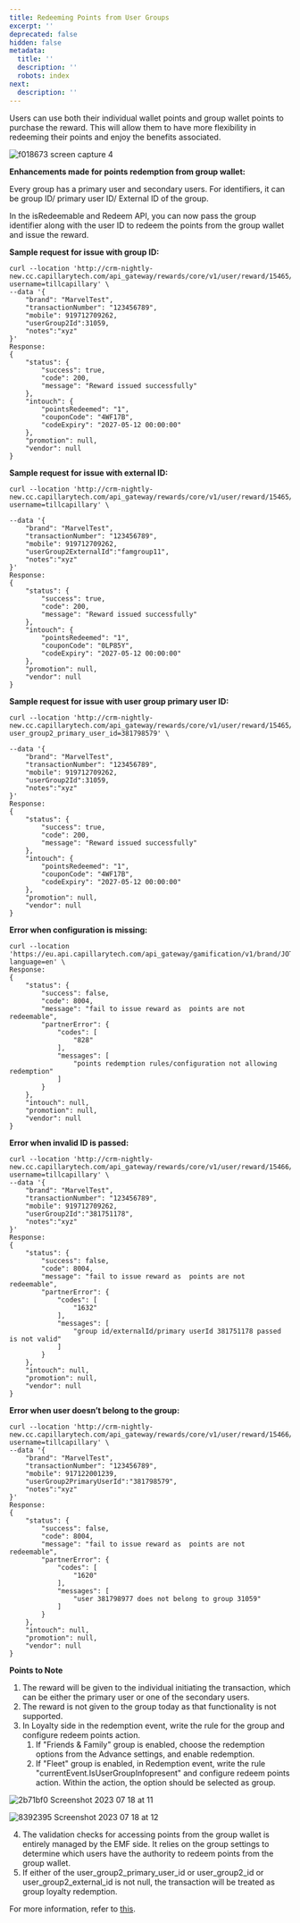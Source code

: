 ```yaml
---
title: Redeeming Points from User Groups
excerpt: ''
deprecated: false
hidden: false
metadata:
  title: ''
  description: ''
  robots: index
next:
  description: ''
---
```

Users can use both their individual wallet points and group wallet points to purchase the reward. This will allow them to have more flexibility in redeeming their points and enjoy the benefits associated.

![f018673 screen capture 4](https://files.readme.io/f018673-screen-capture_4.gif)

**Enhancements made for points redemption from group wallet:**

Every group has a primary user and secondary users. For identifiers, it can be group ID/ primary user ID/ External ID of the group.

In the isRedeemable and Redeem API, you can now pass the group identifier along with the user ID to redeem the points from the group wallet and issue the reward.

**Sample request for issue with group ID:**

```
curl --location 'http://crm-nightly-new.cc.capillarytech.com/api_gateway/rewards/core/v1/user/reward/15465/issue?username=tillcapillary' \
--data '{
    "brand": "MarvelTest",
    "transactionNumber": "123456789",
    "mobile": 919712709262,
    "userGroup2Id":31059,
    "notes":"xyz"
}'
Response:
{
    "status": {
        "success": true,
        "code": 200,
        "message": "Reward issued successfully"
    },
    "intouch": {
        "pointsRedeemed": "1",
        "couponCode": "4WF17B",
        "codeExpiry": "2027-05-12 00:00:00"
    },
    "promotion": null,
    "vendor": null
}
```

**Sample request for issue with external ID:**

```
curl --location 'http://crm-nightly-new.cc.capillarytech.com/api_gateway/rewards/core/v1/user/reward/15465/issue?username=tillcapillary' \

--data '{
    "brand": "MarvelTest",
    "transactionNumber": "123456789",
    "mobile": 919712709262,
    "userGroup2ExternalId":"famgroup11",
    "notes":"xyz"
}'
Response:
{
    "status": {
        "success": true,
        "code": 200,
        "message": "Reward issued successfully"
    },
    "intouch": {
        "pointsRedeemed": "1",
        "couponCode": "0LP85Y",
        "codeExpiry": "2027-05-12 00:00:00"
    },
    "promotion": null,
    "vendor": null
}
```

**Sample request for issue with user group primary user ID:**

```
curl --location 'http://crm-nightly-new.cc.capillarytech.com/api_gateway/rewards/core/v1/user/reward/15465/issue?user_group2_primary_user_id=381798579' \

--data '{
    "brand": "MarvelTest",
    "transactionNumber": "123456789",
    "mobile": 919712709262,
    "userGroup2Id":31059,
    "notes":"xyz"
}'
Response:
{
    "status": {
        "success": true,
        "code": 200,
        "message": "Reward issued successfully"
    },
    "intouch": {
        "pointsRedeemed": "1",
        "couponCode": "4WF17B",
        "codeExpiry": "2027-05-12 00:00:00"
    },
    "promotion": null,
    "vendor": null
}
```

**Error when configuration is missing:**

```
curl --location 'https://eu.api.capillarytech.com/api_gateway/gamification/v1/brand/JOTUNUAEDEMO/user/971560000005/games/all?language=en' \
Response:
{
    "status": {
        "success": false,
        "code": 8004,
        "message": "fail to issue reward as  points are not redeemable",
        "partnerError": {
            "codes": [
                "828"
            ],
            "messages": [
                "points redemption rules/configuration not allowing redemption"
            ]
        }
    },
    "intouch": null,
    "promotion": null,
    "vendor": null
}
```

**Error when invalid ID is passed:**

```
curl --location 'http://crm-nightly-new.cc.capillarytech.com/api_gateway/rewards/core/v1/user/reward/15466/issue?username=tillcapillary' \
--data '{
    "brand": "MarvelTest",
    "transactionNumber": "123456789",
    "mobile": 919712709262,
    "userGroup2Id":"381751178",
    "notes":"xyz"
}'
Response:
{
    "status": {
        "success": false,
        "code": 8004,
        "message": "fail to issue reward as  points are not redeemable",
        "partnerError": {
            "codes": [
                "1632"
            ],
            "messages": [
                "group id/externalId/primary userId 381751178 passed is not valid"
            ]
        }
    },
    "intouch": null,
    "promotion": null,
    "vendor": null
}
```

**Error when user doesn’t belong to the group:**

```
curl --location 'http://crm-nightly-new.cc.capillarytech.com/api_gateway/rewards/core/v1/user/reward/15466/issue?username=tillcapillary' \
--data '{
    "brand": "MarvelTest",
    "transactionNumber": "123456789",
    "mobile": 917122001239,
    "userGroup2PrimaryUserId":"381798579",
    "notes":"xyz"
}'
Response:
{
    "status": {
        "success": false,
        "code": 8004,
        "message": "fail to issue reward as  points are not redeemable",
        "partnerError": {
            "codes": [
                "1620"
            ],
            "messages": [
                "user 381798977 does not belong to group 31059"
            ]
        }
    },
    "intouch": null,
    "promotion": null,
    "vendor": null
}

```

**Points to Note**

1. The reward will be given to the individual initiating the transaction, which can be either the primary user or one of the secondary users.
2. The reward is not given to the group today as that functionality is not supported.
3. In Loyalty side in the redemption event, write the rule for the group and configure redeem points action.
   1. If "Friends & Family" group is enabled, choose the redemption options from the Advance settings, and enable redemption.
   2. If "Fleet" group is enabled, in Redemption event, write the rule "currentEvent.IsUserGroupInfopresent" and configure redeem points action. Within the action, the option should be selected as group.

![2b71bf0 Screenshot 2023 07 18 at 11](https://files.readme.io/2b71bf0-Screenshot_2023-07-18_at_11.59.02_AM.png)

![8392395 Screenshot 2023 07 18 at 12](https://files.readme.io/8392395-Screenshot_2023-07-18_at_12.04.55_PM.png)

4. The validation checks for accessing points from the group wallet is entirely managed by the EMF side. It relies on the group settings to determine which users have the authority to redeem points from the group wallet.
5. If either of the user\_group2\_primary\_user\_id or user\_group2\_id or user\_group2\_external\_id is not null, the transaction will be treated as group loyalty redemption.

For more information, refer to [this](https://capillarytech.atlassian.net/wiki/spaces/LOYAL/pages/3669000258/Group+Loyalty+in+Rewards).
